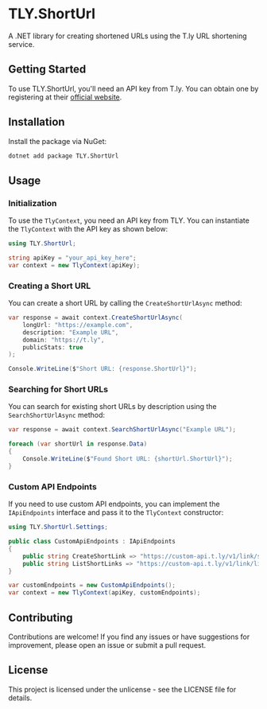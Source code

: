 # TLY.ShortUrl

A .NET library for creating shortened URLs using the T.ly URL shortening service.

## Getting Started

To use TLY.ShortUrl, you'll need an API key from T.ly. You can obtain one by registering at their [official website](https://t.ly).

## Installation

Install the package via NuGet:

```bash
dotnet add package TLY.ShortUrl
```

## Usage

### Initialization

To use the `TlyContext`, you need an API key from TLY. You can instantiate the `TlyContext` with the API key as shown below:

```csharp
using TLY.ShortUrl;

string apiKey = "your_api_key_here";
var context = new TlyContext(apiKey);
```

### Creating a Short URL

You can create a short URL by calling the `CreateShortUrlAsync` method:

```csharp
var response = await context.CreateShortUrlAsync(
    longUrl: "https://example.com",
    description: "Example URL",
    domain: "https://t.ly",
    publicStats: true
);

Console.WriteLine($"Short URL: {response.ShortUrl}");
```

### Searching for Short URLs

You can search for existing short URLs by description using the `SearchShortUrlAsync` method:

```csharp
var response = await context.SearchShortUrlAsync("Example URL");

foreach (var shortUrl in response.Data)
{
    Console.WriteLine($"Found Short URL: {shortUrl.ShortUrl}");
}
```

### Custom API Endpoints

If you need to use custom API endpoints, you can implement the `IApiEndpoints` interface and pass it to the `TlyContext` constructor:

```csharp
using TLY.ShortUrl.Settings;

public class CustomApiEndpoints : IApiEndpoints
{
    public string CreateShortLink => "https://custom-api.t.ly/v1/link/shorten";
    public string ListShortLinks => "https://custom-api.t.ly/v1/link/list";
}

var customEndpoints = new CustomApiEndpoints();
var context = new TlyContext(apiKey, customEndpoints);
```


## Contributing

Contributions are welcome! If you find any issues or have suggestions for improvement, please open an issue or submit a pull request.

## License

This project is licensed under the unlicense - see the LICENSE file for details.
